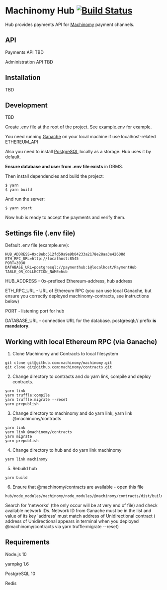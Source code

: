 # Machinomy Hub [![Build Status](https://travis-ci.com/machinomy/hub.svg?token=K1HKiXykkAKA6zQXxNvq&branch=master)](https://travis-ci.com/machinomy/hub)

Hub provides payments API for [Machinomy](https://github.com/machinomy/machinomy) payment channels.

## API

Payments API TBD

Administration API TBD

## Installation

TBD

## Development

TBD

Create .env file at the root of the project. See [example.env](https://github.com/machinomy/hub/blob/master/example.env) for example.

You need running [Ganache](https://github.com/trufflesuite/ganache) on your local machine if use localhost-related ETHEREUM_API

Also you need to install [PostgreSQL](https://www.postgresql.org/download/) locally as a storage. Hub uses it by default. 

**Ensure database and user from .env file exists** in DBMS.

Then install dependencies and build the project: 
```
$ yarn
$ yarn build
```
And run the server:
```
$ yarn start
```
Now hub is ready to accept the payments and verify them.


## Settings file (.env file)

Default .env file (example.env):

```
HUB_ADDRESS=0xc8ebc512fd59a9e9b04233a2178e28aa3e42608d
ETH_RPC_URL=http://localhost:8545
PORT=3030
DATABASE_URL=postgresql://paymenthub:1@localhost/PaymentHub
TABLE_OR_COLLECTION_NAME=hub
```
HUB_ADDRESS - 0x-prefixed Ethereum-address, hub address

ETH_RPC_URL - URL of Ethereum RPC (you can use local Ganache, 
but ensure you correctly deployed machinomy-contracts, see instructions below)

PORT - listening port for hub

DATABASE_URL - connection URL for the database. postgresql:// prefix **is mandatory**. 


## Working with local Ethereum RPC (via Ganache)

1. Clone Machinomy and Contracts to local filesystem 
```
git clone git@github.com:machinomy/machinomy.git
git clone git@github.com:machinomy/contracts.git
```
2. Change directory to contracts and do yarn link, compile and deploy contracts.
```
yarn link
yarn truffle:compile
yarn truffle:migrate --reset
yarn prepublish
``` 
3. Change directory to machinomy and do yarn link, yarn link @machinomy/contracts
```
yarn link
yarn link @machinomy/contracts
yarn migrate
yarn prepublish
```
4. Change directory to hub and do yarn link machinomy
```
yarn link machinomy
```
5. Rebuild hub
```
yarn build
```
6. Ensure that @machinomy/contracts are available - open this file
```
hub/node_modules/machinomy/node_modules/@machinomy/contracts/dist/build/contracts/Unidirectional.json
```
Search for 'networks' (the only occur will be at very end of file) and check available network IDs.
Network ID from Ganache must be in the list and value of its key 'address' must match address of Unidirectional contract ( address of Unidirectional appears in terminal when you deployed @machinomy/contracts via yarn truffle:migrate --reset)
 
## Requirements

Node.js 10

yarnpkg 1.6

PostgreSQL 10

Redis
